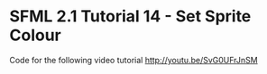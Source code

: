 SFML 2.1 Tutorial 14 - Set Sprite Colour
========================================

Code for the following video tutorial http://youtu.be/SvG0UFrJnSM
